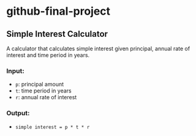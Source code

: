 # github-final-project

## Simple Interest Calculator

A calculator that calculates simple interest given principal, annual rate of interest and time period in years.

### Input:
- `p`: principal amount  
- `t`: time period in years  
- `r`: annual rate of interest

### Output:
- `simple interest = p * t * r`
